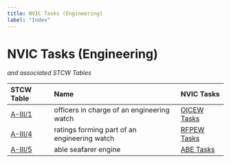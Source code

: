 ```yaml
---
title: NVIC Tasks (Engineering)
label: "Index"
---
```


# NVIC Tasks (Engineering)
      
*and associated STCW Tables*

|  STCW Table  |    Name     |  NVIC Tasks   |
|:-------------|:------------|:--------------|
| [A-III/1](31.html) | officers in charge of an engineering watch| [OICEW Tasks](index_OICEW) | 
| [A-III/4](34.html) | ratings forming part of an engineering watch| [RFPEW Tasks](index_RFPEW) | 
| [A-III/5](35.html) | able seafarer engine| [ABE Tasks](index_ABE) | 
